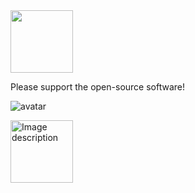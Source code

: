 <img src="https://encrypted-tbn0.gstatic.com/images?q=tbn:ANd9GcQBYpEpoZWusuwyFEu8dKVRH5yWblYg0oj5s1IYd_eVOw&s" width="100" height="100" />


Please support the open-source software! 

![avatar](https://www.zotero.org/static/images/promote/zotero-logo-128x31.png)

<img src="https://www.mozilla.org/media/img/trademarks/mozilla-logo-tm.731d4dab7347.svg" alt="Image description" width="100" height="100" />
